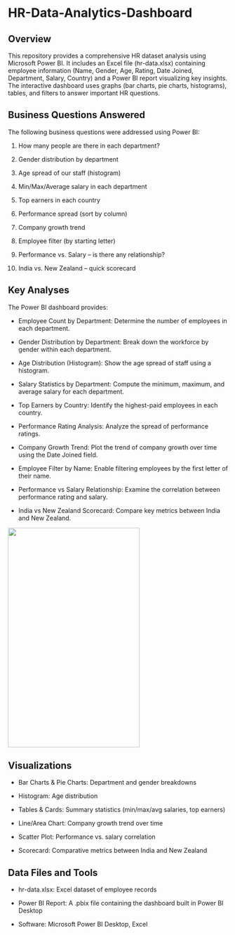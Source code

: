 # HR-Data-Analytics-Dashboard

## Overview

This repository provides a comprehensive HR dataset analysis using Microsoft Power BI. It includes an Excel file (hr-data.xlsx) containing employee information (Name, Gender, Age, Rating, Date Joined, Department, Salary, Country) and a Power BI report visualizing key insights. The interactive dashboard uses graphs (bar charts, pie charts, histograms), tables, and filters to answer important HR questions.

## Business Questions Answered

The following business questions were addressed using Power BI:

1. How many people are there in each department?

2. Gender distribution by department

3. Age spread of our staff (histogram)

4. Min/Max/Average salary in each department

5. Top earners in each country

6. Performance spread (sort by column)

7. Company growth trend

8. Employee filter (by starting letter)

9. Performance vs. Salary – is there any relationship?

10. India vs. New Zealand – quick scorecard

## Key Analyses

The Power BI dashboard provides:

* Employee Count by Department: Determine the number of employees in each department.

* Gender Distribution by Department: Break down the workforce by gender within each department.

* Age Distribution (Histogram): Show the age spread of staff using a histogram.

* Salary Statistics by Department: Compute the minimum, maximum, and average salary for each department.

* Top Earners by Country: Identify the highest-paid employees in each country.

* Performance Rating Analysis: Analyze the spread of performance ratings.

* Company Growth Trend: Plot the trend of company growth over time using the Date Joined field.

* Employee Filter by Name: Enable filtering employees by the first letter of their name.

* Performance vs Salary Relationship: Examine the correlation between performance rating and salary.

* India vs New Zealand Scorecard: Compare key metrics between India and New Zealand.

<p align = “center”>
  <img src="" width="300" height="500" />
</p>

## Visualizations

* Bar Charts & Pie Charts: Department and gender breakdowns

* Histogram: Age distribution

* Tables & Cards: Summary statistics (min/max/avg salaries, top earners)

* Line/Area Chart: Company growth trend over time

* Scatter Plot: Performance vs. salary correlation

* Scorecard: Comparative metrics between India and New Zealand

## Data Files and Tools

* hr-data.xlsx: Excel dataset of employee records

* Power BI Report: A .pbix file containing the dashboard built in Power BI Desktop

* Software: Microsoft Power BI Desktop, Excel
